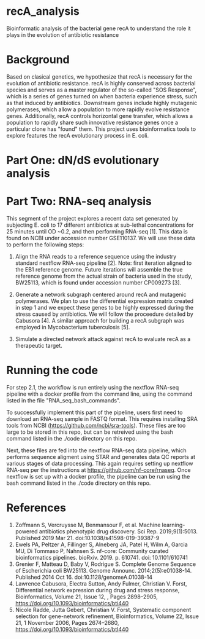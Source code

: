 # recA_analysis
Bioinformatic analysis of the bacterial gene recA to understand the role it plays in the evolution of antibiotic resistance

# Background
Based on clasical genetics, we hypothesize that recA is necessary for the evolution of antibiotic resistance.  recA is highly conserved across bacterial species and serves as a master regulator of the so-called "SOS Response", which is a series of genes turned on when bacteria experience stress, such as that induced by antibiotics.  Downstream genes include highly mutagenic polymerases, which allow a population to more rapidly evolve resistance genes.  Additionally, recA controls horizontal gene transfer, which allows a population to rapidly share such innovative resistance genes once a particular clone has "found" them.  This project uses bioinformatics tools to explore features the recA evolutionary process in E. coli.

# Part One: dN/dS evolutionary analysis


# Part Two: RNA-seq analysis
This segment of the project explores a recent data set generated by subjecting E. coli to 17 different antibiotics at sub-lethal concentrations for 25 minutes until OD ~0.2, and then performing RNA-seq [1].  This data is found on NCBI under accession number GSE110137.  We will use these data to perform the following steps:

1. Align the RNA reads to a reference sequence using the industry standard nextflow RNA-seq pipeline [2]. Note: first iteration aligned to the EB1 reference genome.  Future iterations will assemble the true reference genome from the actual strain of bacteria used in the study, BW25113, which is found under accession number CP009273 [3].  

2. Generate a network subgraph centered around recA and mutagenic polymerases.  We plan to use the differential expression matrix created in step 1 and we expect these genes to be highly expressed during the stress caused by antibiotics.  We will follow the proceedure detailed by Cabusora [4].  A similar approach for building a recA subgraph was employed in Mycobacterium tuberculosis [5]. 

3. Simulate a directed network attack against recA to evaluate recA as a therapeutic target.

# Running the code
For step 2.1, the workflow is run entirely using the nextflow RNA-seq pipeline with a docker profile from the command line, using the command listed in the file "RNA_seq_bash_commands".

To successfully implement this part of the pipeline, users first need to download an RNA-seq sample in FASTQ format.  This requires installing SRA tools from NCBI (https://github.com/ncbi/sra-tools).  These files are too large to be stored in this repo, but can be retreived using the bash command listed in the ./code directory on this repo.  

Next, these files are fed into the nextflow RNA-seq data pipeline, which performs sequence aligment using STAR and generates data QC reports at various stages of data processing.  This again requires setting up nextflow RNA-seq per the instructions at https://github.com/nf-core/rnaseq.  Once nextflow is set up with a docker profile, the pipeline can be run using the bash command listed in the ./code directory on this repo.  


# References
1. Zoffmann S, Vercruysse M, Benmansour F, et al. Machine learning-powered antibiotics phenotypic drug discovery. Sci Rep. 2019;9(1):5013. Published 2019 Mar 21. doi:10.1038/s41598-019-39387-9
2. Ewels PA, Peltzer A, Fillinger S, Alneberg JA, Patel H, Wilm A, Garcia MU, Di Tommaso P, Nahnsen S. nf-core: Community curated bioinformatics pipelines. bioRxiv. 2019. p. 610741. doi: 10.1101/610741 
3. Grenier F, Matteau D, Baby V, Rodrigue S. Complete Genome Sequence of Escherichia coli BW25113. Genome Announc. 2014;2(5):e01038-14. Published 2014 Oct 16. doi:10.1128/genomeA.01038-14
4. Lawrence Cabusora, Electra Sutton, Andy Fulmer, Christian V. Forst, Differential network expression during drug and stress response, Bioinformatics, Volume 21, Issue 12, , Pages 2898–2905, https://doi.org/10.1093/bioinformatics/bti440
5. Nicole Radde, Jutta Gebert, Christian V. Forst, Systematic component selection for gene-network refinement, Bioinformatics, Volume 22, Issue 21, 1 November 2006, Pages 2674–2680, https://doi.org/10.1093/bioinformatics/btl440

